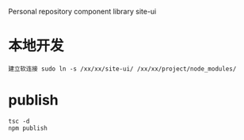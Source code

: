 Personal repository component library site-ui 
# 本地开发
```
建立软连接 sudo ln -s /xx/xx/site-ui/ /xx/xx/project/node_modules/
```
# publish
```
tsc -d
npm publish
```